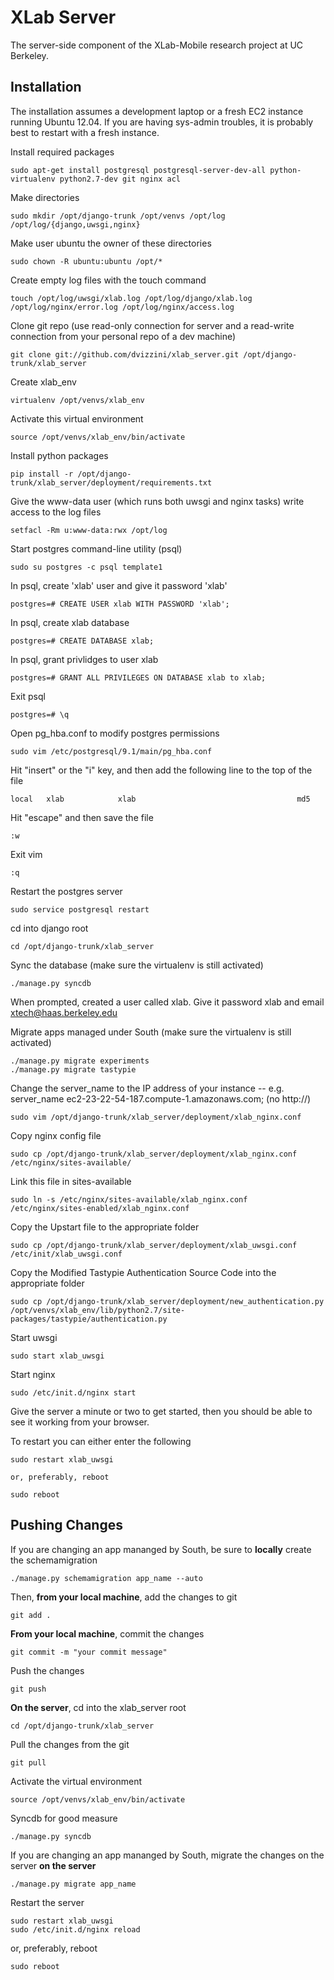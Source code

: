 XLab Server
===========

The server-side component of the XLab-Mobile research project at UC Berkeley.

Installation
------------

The installation assumes a development laptop or a fresh EC2 instance running Ubuntu 12.04. If you are having sys-admin troubles, it is probably best to restart with a fresh instance.

Install required packages

	sudo apt-get install postgresql postgresql-server-dev-all python-virtualenv python2.7-dev git nginx acl

Make directories

	sudo mkdir /opt/django-trunk /opt/venvs /opt/log /opt/log/{django,uwsgi,nginx}

Make user ubuntu the owner of these directories

	sudo chown -R ubuntu:ubuntu /opt/*

Create empty log files with the touch command

	touch /opt/log/uwsgi/xlab.log /opt/log/django/xlab.log /opt/log/nginx/error.log /opt/log/nginx/access.log

Clone git repo (use read-only connection for server and a read-write connection from your personal repo of a dev machine)

	git clone git://github.com/dvizzini/xlab_server.git /opt/django-trunk/xlab_server

Create xlab_env

	virtualenv /opt/venvs/xlab_env

Activate this virtual environment

	source /opt/venvs/xlab_env/bin/activate

Install python packages

	pip install -r /opt/django-trunk/xlab_server/deployment/requirements.txt

Give the www-data user (which runs both uwsgi and nginx tasks) write access to the log files

	setfacl -Rm u:www-data:rwx /opt/log

Start postgres command-line utility (psql)

	sudo su postgres -c psql template1

In psql, create 'xlab' user and give it password 'xlab'

	postgres=# CREATE USER xlab WITH PASSWORD 'xlab';

In psql, create xlab database 

	postgres=# CREATE DATABASE xlab;

In psql, grant privlidges to user xlab

	postgres=# GRANT ALL PRIVILEGES ON DATABASE xlab to xlab;

Exit psql

	postgres=# \q

Open pg_hba.conf to modify postgres permissions

	sudo vim /etc/postgresql/9.1/main/pg_hba.conf

Hit "insert" or the "i" key, and then add the following line to the top of the file

	local   xlab            xlab                                    md5

Hit "escape" and then save the file

	:w

Exit vim

	:q

Restart the postgres server

	sudo service postgresql restart

cd into django root

	cd /opt/django-trunk/xlab_server

Sync the database (make sure the virtualenv is still activated)

	./manage.py syncdb

When prompted, created a user called xlab. Give it password xlab and email xtech@haas.berkeley.edu

Migrate apps managed under South (make sure the virtualenv is still activated)

	./manage.py migrate experiments
	./manage.py migrate tastypie

Change the server_name to the IP address of your instance -- e.g. server_name ec2-23-22-54-187.compute-1.amazonaws.com; (no http://)

	sudo vim /opt/django-trunk/xlab_server/deployment/xlab_nginx.conf

Copy nginx config file

	sudo cp /opt/django-trunk/xlab_server/deployment/xlab_nginx.conf /etc/nginx/sites-available/

Link this file in sites-available

	sudo ln -s /etc/nginx/sites-available/xlab_nginx.conf /etc/nginx/sites-enabled/xlab_nginx.conf

Copy the Upstart file to the appropriate folder

	sudo cp /opt/django-trunk/xlab_server/deployment/xlab_uwsgi.conf /etc/init/xlab_uwsgi.conf

Copy the Modified Tastypie Authentication Source Code into the appropriate folder

	sudo cp /opt/django-trunk/xlab_server/deployment/new_authentication.py /opt/venvs/xlab_env/lib/python2.7/site-packages/tastypie/authentication.py

Start uwsgi

	sudo start xlab_uwsgi

Start nginx

	sudo /etc/init.d/nginx start
	
Give the server a minute or two to get started, then you should be able to see it working from your browser.
	
To restart you can either enter the following

	sudo restart xlab_uwsgi

	or, preferably, reboot

	sudo reboot
	
Pushing Changes
---------------

If you are changing an app mananged by South, be sure to **locally** create the schemamigration

	./manage.py schemamigration app_name --auto

Then, **from your local machine**, add the changes to git

	git add .
	
**From your local machine**, commit the changes

	git commit -m "your commit message"
	
Push the changes

	git push
	
**On the server**, cd into the xlab_server root

	cd /opt/django-trunk/xlab_server
	
Pull the changes from the git

	git pull
	
Activate the virtual environment

	source /opt/venvs/xlab_env/bin/activate
	
Syncdb for good measure

	./manage.py syncdb
	
If you are changing an app mananged by South, migrate the changes on the server **on the server**

	./manage.py migrate app_name
	
Restart the server

	sudo restart xlab_uwsgi
	sudo /etc/init.d/nginx reload

or, preferably,	reboot

	sudo reboot